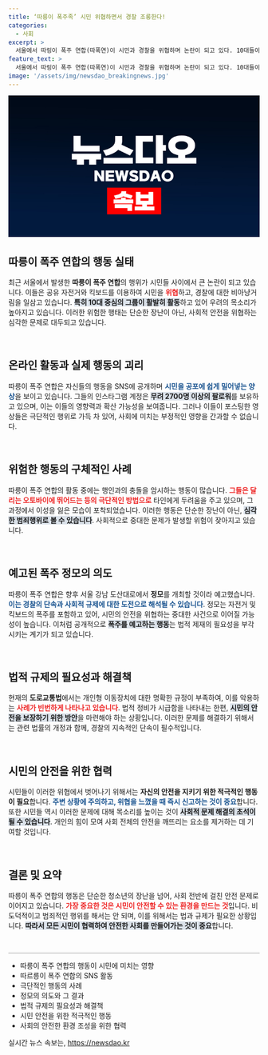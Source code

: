 ```yaml
---
title: ‘따릉이 폭주족’ 시민 위협하면서 경찰 조롱한다!
categories:
  - 사회
excerpt: >
  서울에서 따링이 폭주 연합(따폭연)이 시민과 경찰을 위협하며 논란이 되고 있다. 10대들이 인스타그램에서 폭주 정모를 예고한 가운데, 비상식적인 행동들이 담긴 영상들이 속속 올라오고 있다. 경찰이 단속에 나서겠다고 밝혔지만, 이들의 도발은 계속될 것으로 보인다.
feature_text: >
  서울에서 따링이 폭주 연합(따폭연)이 시민과 경찰을 위협하며 논란이 되고 있다. 10대들이 인스타그램에서 폭주 정모를 예고한 가운데, 비상식적인 행동들이 담긴 영상들이 속속 올라오고 있다. 경찰이 단속에 나서겠다고 밝혔지만, 이들의 도발은 계속될 것으로 보인다.
image: '/assets/img/newsdao_breakingnews.jpg'
---
```


<p><img src="/assets/img/newsdao_breakingnews.jpg" alt="firstkoreanews 속보" /></p>

<h2 data-ke-size="size26">따릉이 폭주 연합의 행동 실태</h2>

<p data-ke-size="size16">최근 서울에서 발생한 <b>따릉이 폭주 연합</b>의 행위가 시민들 사이에서 큰 논란이 되고 있습니다. 이들은 공유 자전거와 킥보드를 이용하여 시민을 <b><span style="color: #ee2323;">위협</span></b>하고, 경찰에 대한 비아냥거림을 일삼고 있습니다. <b><span style="background-color: #21538527;">특히 10대 중심의 그룹이 활발히 활동</span></b>하고 있어 우려의 목소리가 높아지고 있습니다. 이러한 위험한 행태는 단순한 장난이 아닌, 사회적 안전을 위협하는 심각한 문제로 대두되고 있습니다.</p>

<p data-ke-size="size16">&nbsp;</p>

<h2 data-ke-size="size26">온라인 활동과 실제 행동의 괴리</h2>

<p data-ke-size="size16">따릉이 폭주 연합은 자신들의 행동을 SNS에 공개하며 <b><span style="color: #1a5490;">시민을 공포에 쉽게 밀어넣는 양상</span></b>을 보이고 있습니다. 그들의 인스타그램 계정은 <b><span style="background-color: #21538527;">무려 2700명 이상의 팔로워</span></b>를 보유하고 있으며, 이는 이들의 영향력과 확산 가능성을 보여줍니다. 그러나 이들이 포스팅한 영상들은 극단적인 행위로 가득 차 있어, 사회에 미치는 부정적인 영향을 간과할 수 없습니다.</p>

<p data-ke-size="size16">&nbsp;</p>

<h2 data-ke-size="size26">위험한 행동의 구체적인 사례</h2>

<p data-ke-size="size16">따릉이 폭주 연합의 활동 중에는 행인과의 충돌을 암시하는 행동이 많습니다. <b><span style="color: #ee2323;">그들은 달리는 오토바이에 뛰어드는 등의 극단적인 방법으로</span></b> 타인에게 두려움을 주고 있으며, 그 과정에서 이성을 잃은 모습이 포착되었습니다. 이러한 행동은 단순한 장난이 아닌, <b><span style="background-color: #21538527;">심각한 범죄행위로 볼 수 있습니다</span></b>. 사회적으로 중대한 문제가 발생할 위험이 잦아지고 있습니다.</p>

<p data-ke-size="size16">&nbsp;</p>

<h2 data-ke-size="size26">예고된 폭주 정모의 의도</h2>

<p data-ke-size="size16">따릉이 폭주 연합은 향후 서울 강남 도산대로에서 <b>정모</b>를 개최할 것이라 예고했습니다. <b><span style="color: #1a5490;">이는 경찰의 단속과 사회적 규제에 대한 도전으로 해석될 수 있습니다</span></b>. 정모는 자전거 및 킥보드의 폭주를 포함하고 있어, 시민의 안전을 위협하는 중대한 사건으로 이어질 가능성이 높습니다. 이처럼 공개적으로 <b><span style="background-color: #21538527;">폭주를 예고하는 행동</span></b>는 법적 제재의 필요성을 부각시키는 계기가 되고 있습니다.</p>

<p data-ke-size="size16">&nbsp;</p>

<h2 data-ke-size="size26">법적 규제의 필요성과 해결책</h2>

<p data-ke-size="size16">현재의 <b>도로교통법</b>에서는 개인형 이동장치에 대한 명확한 규정이 부족하여, 이를 악용하는 <b><span style="color: #ee2323;">사례가 빈번하게 나타나고 있습니다</span></b>. 법적 정비가 시급함을 나타내는 한편, <b><span style="background-color: #21538527;">시민의 안전을 보장하기 위한 방안</span></b>을 마련해야 하는 상황입니다. 이러한 문제를 해결하기 위해서는 관련 법률의 개정과 함께, 경찰의 지속적인 단속이 필수적입니다.</p>

<p data-ke-size="size16">&nbsp;</p>

<h2 data-ke-size="size26">시민의 안전을 위한 협력</h2>

<p data-ke-size="size16">시민들이 이러한 위협에서 벗어나기 위해서는 <b>자신의 안전을 지키기 위한 적극적인 행동이 필요</b>합니다. <b><span style="color: #1a5490;">주변 상황에 주의하고, 위협을 느꼈을 때 즉시 신고하는 것이 중요</span></b>합니다. 또한 시민들 역시 이러한 문제에 대해 목소리를 높이는 것이 <b><span style="background-color: #21538527;">사회적 문제 해결의 초석이 될 수 있습니다</span></b>. 개인의 힘이 모여 사회 전체의 안전을 깨뜨리는 요소를 제거하는 데 기여할 것입니다.</p> 

<p data-ke-size="size16">&nbsp;</p> 

<h2 data-ke-size="size26">결론 및 요약</h2>

<p data-ke-size="size16">따릉이 폭주 연합의 행동은 단순한 청소년의 장난을 넘어, 사회 전반에 걸친 안전 문제로 이어지고 있습니다. <b><span style="color: #ee2323;">가장 중요한 것은 시민이 안전할 수 있는 환경을 만드는 것</span></b>입니다. 비도덕적이고 범죄적인 행위를 해서는 안 되며, 이를 위해서는 법과 규제가 필요한 상황입니다. <b><span style="background-color: #21538527;">따라서 모든 시민이 협력하여 안전한 사회를 만들어가는 것이 중요</span></b>합니다.</p>

<p data-ke-size="size16">&nbsp;</p>

<hr style="height: 1px; border: none; color: #999; background-color: #999;"/>

<ul> 
  <li>따릉이 폭주 연합의 행동이 시민에 미치는 영향</li>
  <li>따르릉이 폭주 연합의 SNS 활동</li>
  <li>극단적인 행동의 사례</li>
  <li>정모의 의도와 그 결과</li>
  <li>법적 규제의 필요성과 해결책</li>
  <li>시민 안전을 위한 적극적인 행동</li>
  <li>사회의 안전한 환경 조성을 위한 협력</li>
</ul>
실시간 뉴스 속보는, <a href="https://newsdao.kr" rel="dofollow">https://newsdao.kr</a>


